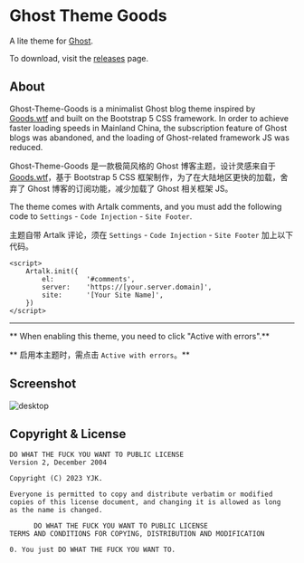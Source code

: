 # Ghost Theme Goods

A lite theme for [Ghost](http://github.com/tryghost/ghost/).

To download, visit the [releases](https://github.com/ygbhf/ghost-theme-goods/releases) page.

## About

Ghost-Theme-Goods is a minimalist Ghost blog theme inspired by [Goods.wtf](https://goods.wtf) and built on the Bootstrap 5 CSS framework. In order to achieve faster loading speeds in Mainland China, the subscription feature of Ghost blogs was abandoned, and the loading of Ghost-related framework JS was reduced.

Ghost-Theme-Goods 是一款极简风格的 Ghost 博客主题，设计灵感来自于 [Goods.wtf](https://goods.wtf)，基于 Bootstrap 5 CSS 框架制作，为了在大陆地区更快的加载，舍弃了 Ghost 博客的订阅功能，减少加载了 Ghost 相关框架 JS。

The theme comes with Artalk comments, and you must add the following code to `Settings` - `Code Injection` - `Site Footer`.

主题自带 Artalk 评论，须在 `Settings` - `Code Injection` - `Site Footer` 加上以下代码。

```
<script>
    Artalk.init({
        el:        '#comments',
        server:    'https://[your.server.domain]',
        site:      '[Your Site Name]',
    })
</script>
```

---

** When enabling this theme, you need to click "Active with errors".**

** 启用本主题时，需点击 `Active with errors`。**

## Screenshot 

![desktop](https://raw.githubusercontent.com/ygbhf/ghost-theme-goods/main/assets/screenshot-desktop.jpg)

## Copyright & License

```
DO WHAT THE FUCK YOU WANT TO PUBLIC LICENSE 
Version 2, December 2004 

Copyright (C) 2023 YJK.

Everyone is permitted to copy and distribute verbatim or modified 
copies of this license document, and changing it is allowed as long 
as the name is changed. 

      DO WHAT THE FUCK YOU WANT TO PUBLIC LICENSE 
TERMS AND CONDITIONS FOR COPYING, DISTRIBUTION AND MODIFICATION 

0. You just DO WHAT THE FUCK YOU WANT TO.
```
